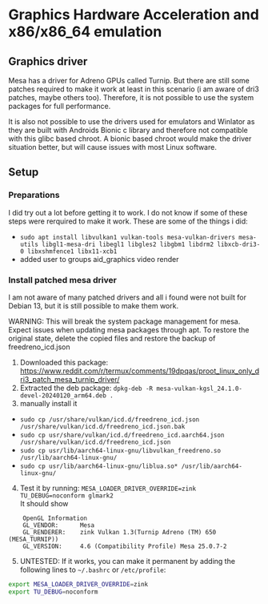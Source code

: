 # Graphics Hardware Acceleration and x86/x86_64 emulation

## Graphics driver

Mesa has a driver for Adreno GPUs called Turnip. But there are still some patches required to make it work at least in this scenario (i am aware of dri3 patches, maybe others too). Therefore, it is not possible to use the system packages for full performance.

It is also not possible to use the drivers used for emulators and Winlator as they are built with Androids Bionic c library and therefore not compatible with this glibc based chroot. A bionic based chroot would make the driver situation better, but will cause issues with most Linux software.

## Setup
### Preparations
I did try out a lot before getting it to work. I do not know if some of these steps were rerquired to make it work. These are some of the things i did:

- `sudo apt install libvulkan1 vulkan-tools mesa-vulkan-drivers mesa-utils libgl1-mesa-dri libegl1 libgles2 libgbm1 libdrm2 libxcb-dri3-0 libxshmfence1 libx11-xcb1`
- added user to groups aid_graphics video render

### Install patched mesa driver
I am not aware of many patched drivers and all i found were not built for Debian 13, but it is still possible to make them work.

WARNING: This will break the system package management for mesa. Expect issues when updating mesa packages through apt. To restore the original state, delete the copied files and restore the backup of freedreno_icd.json

1) Downloaded this package: https://www.reddit.com/r/termux/comments/19dpqas/proot_linux_only_dri3_patch_mesa_turnip_driver/
2) Extracted the deb package: `dpkg-deb -R mesa-vulkan-kgsl_24.1.0-devel-20240120_arm64.deb .`
3) manually install it
- `sudo cp /usr/share/vulkan/icd.d/freedreno_icd.json /usr/share/vulkan/icd.d/freedreno_icd.json.bak`
- `sudo cp usr/share/vulkan/icd.d/freedreno_icd.aarch64.json /usr/share/vulkan/icd.d/freedreno_icd.json`
- `sudo cp usr/lib/aarch64-linux-gnu/libvulkan_freedreno.so /usr/lib/aarch64-linux-gnu/`
- `sudo cp usr/lib/aarch64-linux-gnu/liblua.so* /usr/lib/aarch64-linux-gnu/`
4) Test it by running: `MESA_LOADER_DRIVER_OVERRIDE=zink TU_DEBUG=noconform glmark2` \
It should show
```
    OpenGL Information
    GL_VENDOR:      Mesa
    GL_RENDERER:    zink Vulkan 1.3(Turnip Adreno (TM) 650 (MESA_TURNIP))
    GL_VERSION:     4.6 (Compatibility Profile) Mesa 25.0.7-2
```
5) UNTESTED: If it works, you can make it permanent by adding the following lines to `~/.bashrc` or `/etc/profile`:
```bash
export MESA_LOADER_DRIVER_OVERRIDE=zink
export TU_DEBUG=noconform
```

